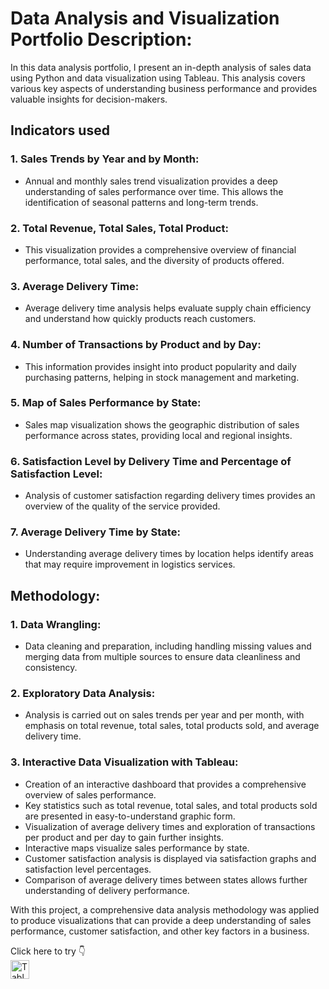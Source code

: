 # **Data Analysis and Visualization Portfolio Description:**
In this data analysis portfolio, I present an in-depth analysis of sales data using Python and data visualization using Tableau. This analysis covers various key aspects of understanding business performance and provides valuable insights for decision-makers.

## **Indicators used**
### **1. Sales Trends by Year and by Month:**
   - Annual and monthly sales trend visualization provides a deep understanding of sales performance over time. This allows the identification of seasonal patterns and long-term trends.

### **2. Total Revenue, Total Sales, Total Product:**
   - This visualization provides a comprehensive overview of financial performance, total sales, and the diversity of products offered.

### **3. Average Delivery Time:**
   - Average delivery time analysis helps evaluate supply chain efficiency and understand how quickly products reach customers.

### **4. Number of Transactions by Product and by Day:**
   - This information provides insight into product popularity and daily purchasing patterns, helping in stock management and marketing.

### **5. Map of Sales Performance by State:**
   - Sales map visualization shows the geographic distribution of sales performance across states, providing local and regional insights.

### **6. Satisfaction Level by Delivery Time and Percentage of Satisfaction Level:**
   - Analysis of customer satisfaction regarding delivery times provides an overview of the quality of the service provided.

### **7. Average Delivery Time by State:**
   - Understanding average delivery times by location helps identify areas that may require improvement in logistics services.

## **Methodology:**
### **1. Data Wrangling:**
   - Data cleaning and preparation, including handling missing values and merging data from multiple sources to ensure data cleanliness and consistency.

### **2. Exploratory Data Analysis:**
   - Analysis is carried out on sales trends per year and per month, with emphasis on total revenue, total sales, total products sold, and average delivery time.

### **3. Interactive Data Visualization with Tableau:**
   - Creation of an interactive dashboard that provides a comprehensive overview of sales performance.
   - Key statistics such as total revenue, total sales, and total products sold are presented in easy-to-understand graphic form.
   - Visualization of average delivery times and exploration of transactions per product and per day to gain further insights.
   - Interactive maps visualize sales performance by state.
   - Customer satisfaction analysis is displayed via satisfaction graphs and satisfaction level percentages.
   - Comparison of average delivery times between states allows further understanding of delivery performance.

With this project, a comprehensive data analysis methodology was applied to produce visualizations that can provide a deep understanding of sales performance, customer satisfaction, and other key factors in a business.

Click here to try 👇
<br />
<a href="https://public.tableau.com/views/BrazilianE-CommerceSalesPerformance/SalesPerformanceDashboard?:language=en-US&:display_count=n&:origin=viz_share_link" target="_blank"><img src="https://cdn.worldvectorlogo.com/logos/tableau-software.svg" alt="Tableau" width="30px" align="left"></a>

[webdev]: https://github.com/zlfkrmuhammad/Sales-Performance-Portfolio-Analysis
